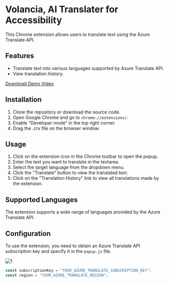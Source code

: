 # Volancia, AI Translater for Accessibility

This Chrome extension allows users to translate text using the Azure Translate API.

## Features

- Translate text into various languages supported by Azure Translate API.
- View translation history.

[Download Demo Video](https://github.com/NINJAHATTORI004/InnoHacks_VoLancia/raw/main/demo.mp4)

## Installation

1. Clone the repository or download the source code.
2. Open Google Chrome and go to `chrome://extensions/`.
3. Enable "Developer mode" in the top right corner.
4. Drag the .crx file on the browser window.

## Usage

1. Click on the extension icon in the Chrome toolbar to open the popup.
2. Enter the text you want to translate in the textarea.
3. Select the target language from the dropdown menu.
4. Click the "Translate" button to view the translated text.
5. Click on the "Translation History" link to view all translations made by the extension.

## Supported Languages

The extension supports a wide range of languages provided by the Azure Translate API.

## Configuration

To use the extension, you need to obtain an Azure Translate API subscription key and specify it in the `popup.js` file.

![1](https://github.com/NINJAHATTORI004/Vo-Lancia/blob/main/images/Screenshot.png)





```javascript
const subscriptionKey = "YOUR_AZURE_TRANSLATE_SUBSCRIPTION_KEY";
const region = "YOUR_AZURE_TRANSLATE_REGION";
```
